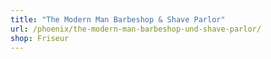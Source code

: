 ```yaml
---
title: "The Modern Man Barbeshop & Shave Parlor"
url: /phoenix/the-modern-man-barbeshop-und-shave-parlor/
shop: Friseur
---
```

